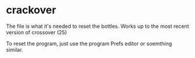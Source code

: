 # crackover
The file is what it's needed to reset the bottles. Works up to the most recent version of crossover (25)

To reset the program, just use the program Prefs editor or soemthing similar.
